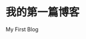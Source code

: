 <!--
 * @Descripttion: 
 * @version: 
 * @Author: Chen
 * @Date: 2020-05-16 17:44:01
 * @LastEditors: Chen
 * @LastEditTime: 2020-05-16 17:44:01
--> 
# 我的第一篇博客

My First Blog